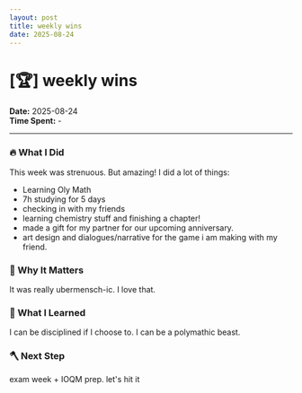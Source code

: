 ```yaml
---
layout: post
title: weekly wins
date: 2025-08-24
---
```

# [🏆] weekly wins

**Date:** 2025-08-24  
**Time Spent:** - 

---

### 🔥 What I Did
This week was strenuous. But amazing!
I did a lot of things:
- Learning Oly Math
- 7h studying for 5 days
- checking in with my friends
- learning chemistry stuff and finishing a chapter!
- made a gift for my partner for our upcoming anniversary.
- art design and dialogues/narrative for the game i am making with my friend.

### 🎯 Why It Matters
It was really ubermensch-ic. I love that.

### 🧠 What I Learned
I can be disciplined if I choose to. 
I can be a polymathic beast.

### 🪓 Next Step
exam week + IOQM prep. let's hit it
